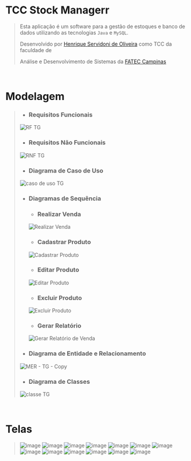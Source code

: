 # TCC Stock Managerr

> Esta aplicação é um software para a gestão de estoques e banco de dados utilizando as tecnologias `Java` e `MySQL`.
> 
> Desenvolvido por [Henrique Servidoni de Oliveira](https://www.linkedin.com/in/ricksoliveira/) como TCC da faculdade de
> 
> Análise e Desenvolvimento de Sistemas da [FATEC Campinas](https://www.fateccampinas.com.br/site/)

<br/>

# Modelagem

> - ### Requisitos Funcionais
> ![RF TG](https://user-images.githubusercontent.com/68413884/139557047-9ce898d8-9955-453a-9986-8e61284426bb.png)
> 
> - ### Requisitos Não Funcionais
> ![RNF TG](https://user-images.githubusercontent.com/68413884/139557048-bcf16f2b-0a04-4fd5-8961-e3f1791cb91c.png)
> 
> - ### Diagrama de Caso de Uso
> ![caso de uso TG](https://user-images.githubusercontent.com/68413884/139557033-8acc1ced-400b-4307-90ad-e480985fcc0d.png)
> 
> - ### Diagramas de Sequência
>   - ### Realizar Venda
>   ![Realizar Venda](https://user-images.githubusercontent.com/68413884/139557041-c38b928a-f74e-417f-85af-eaf3962fc56c.png)
>   
>   - ### Cadastrar Produto
>   ![Cadastrar Produto](https://user-images.githubusercontent.com/68413884/139557038-62f87c0b-0492-48e7-89c6-54cbfd7d60ba.png)
>   
>   - ### Editar Produto
>   ![Editar Produto](https://user-images.githubusercontent.com/68413884/139557042-66922fc2-56ca-45fb-ad70-342102ee05fa.png)
>   
>   - ### Excluir Produto
>   ![Excluir Produto](https://user-images.githubusercontent.com/68413884/139557043-cc3fc8bf-6bfd-4071-80c3-4aca64166d9b.png)
>   
>   - ### Gerar Relatório
>   ![Gerar Relatório de Venda](https://user-images.githubusercontent.com/68413884/139557039-1a320ed3-e021-458f-b0cd-234efffb1741.png)
>   
> - ### Diagrama de Entidade e Relacionamento
> ![MER - TG - Copy](https://user-images.githubusercontent.com/68413884/139556954-4259801b-5628-4d04-8197-11e3619c04a9.png)
> 
> - ### Diagrama de Classes
> ![classe TG](https://user-images.githubusercontent.com/68413884/139557036-8984ef23-8a7a-42c4-96f5-150540ea5e77.png)

<br/>

# Telas

> ![image](https://user-images.githubusercontent.com/68413884/139557236-8d6482cc-78e4-4d16-923f-39f334d7d76c.png)
> ![image](https://user-images.githubusercontent.com/68413884/139557244-d743a226-583d-4475-abd0-d458d665b4ce.png)
> ![image](https://user-images.githubusercontent.com/68413884/139557264-fa42fe24-74ba-4197-b96b-1191afe6051f.png)
> ![image](https://user-images.githubusercontent.com/68413884/139557272-eb4dfe2f-a290-42be-b5ae-0ebea959e69d.png)
> ![image](https://user-images.githubusercontent.com/68413884/139557275-3f99c086-f2ef-4f77-a3f1-2111fb9606ab.png)
> ![image](https://user-images.githubusercontent.com/68413884/139557279-e83c92a1-b950-47df-939c-ee2f3ea09b78.png)
> ![image](https://user-images.githubusercontent.com/68413884/139557286-dabe8260-1376-4598-8c3c-2abaee9caa5d.png)
> ![image](https://user-images.githubusercontent.com/68413884/139557303-bf97a2ce-18eb-44e2-a9f4-6f4c0b4914f9.png)
> ![image](https://user-images.githubusercontent.com/68413884/139557314-62c97c22-dd8e-4d5d-b551-52364db670a3.png)
> ![image](https://user-images.githubusercontent.com/68413884/139557316-fa59d20b-5afb-4f7b-8f51-cf007df31308.png)
> ![image](https://user-images.githubusercontent.com/68413884/139557321-ef3ffd8d-7398-4bd0-93d0-311aec65ea87.png)
> ![image](https://user-images.githubusercontent.com/68413884/139557333-94d60015-d329-4fe6-abdb-e93d68f03aec.png)
> ![image](https://user-images.githubusercontent.com/68413884/139557345-795ce837-45da-4ea7-9e2d-d5c87ff18e58.png)
